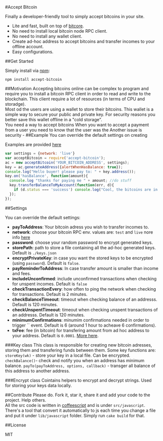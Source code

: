 #Accept Bitcoin


Finally a developer-friendly tool to simply accept bitcoins in your site. 

  - Lite and fast, built on top of [bitcore](http://bitcore.io).
  - No need to install local bitcoin node RPC client.
  - No need to install any wallet client.
  - Create ad-hoc address to accept bitcoins and transfer incomes to your offline account.
  - Easy configurations.


##Get Started

Simply install via [npm](https://npmjs.org/):

```
npm install accept-bitcoin
```
##Motivation 
Accepting bitcoins online can be complex to program and require you to install a bitcoin RPC client in order to read and write to the blockchain. This client require a lot of resources (in terms of CPU and storadge).  
Most od the users are using a wallet to store their bitcoins. This wallet is a simple way to secure your public and private key. For security reasons you better save this wallet offline in a "cold storage".   
You need a way to accept bitcoins 
When you want to accept a payment from a user you need to know that the user was the 
Another issue is security - 
##Example
You can override the default settings on creating

Examples are provided [here](https://github.com/sagivo/accept-bitcoin/blob/master/examples.js)
```javascript
var settings = {network: 'live'}
var acceptBitcoin = require('accept-bitcoin');
ac = new acceptBitcoin('YOUR_BITCOIN_ADDRESS', settings);
key = ac.generateAddress({alertWhenHasBalance: true});
console.log("Hello buyer! please pay to: " + key.address());
key.on('hasBalance', function(amount){
  console.log "thanks for paying me " + amount; //do stuff
  key.transferBalanceToMyAccount(function(err, d){
    if (d.status === 'success') console.log("Cool, the bitcoins are in my private account!");
  });
});
```

##Settings

You can override the default settings:  
  - **payToAddress**: Your bitcoin adress you wish to transfer incomes to. 
  - **network**: choose your bitcoin RPC env. values are: `test` and `live`
nore info [here](https://github.com/bitpay/bitcore/blob/cd353ac02e76fb3294c40366d8d5dc04ce1939d7/networks.js)  
  - **password**: choose your random password to encrypt generated keys.  
  - **storePath**: path to store a file containing all the ad-hoc generated keys. Default is `./keys.json`
  - **encryptPrivateKey**: in case you want the stored keys to be encrypted (using `password`). Default is `false`.
  - **payReminderToAddress**: In case transfer amount is smaller than income and fees. 
  - **includeUnconfirmed**: include unconfirmed transactions when checking for unspent incomes. Default is `false`
  - **checkTransactionEvery**: how often to ping the network when checking for transactions. Default is 2 minutes. 
  - **checkBalanceTimeout**: timeout when checking balance of an addresss. Default is 120 minutes. 
  - **checkUnspentTimeout**: timeout when checking unspent transactions of an addresss. Default is 120 minutes. 
  - **minimumConfirmations**: minumim confirmations needed in order to trigger `` event. Default is 6 (around 1 hour to acheave 6 confirmations).
  - **txFee**: fee (in bitcoin) for transfering amount from ad hoc address to your address. Default is `0.0001`. [More here](https://en.bitcoin.it/wiki/Transaction_fees).

###Key class
This class is responsible for creating new bitcoin adresses, storing them and transfering funds between them. Some key functions are:  
`storeKey(wk)` - store your key in a local file. Can be encrypted.  
`checkBalance()`- check and notify you when an address has minimum balance.
`payTo(payToAddress, options, callback)` - transger all balance of this address to another address.

###Encrypt class
Cointains helpers to encrypt and decrypt strings. Used for storing your keys data locally.  

##Contribute
Please do. Fork it, star it, share it and add your code to the project. Help others.  
All the src code is written in [coffeescript](http://coffeescript.org) and is under `src/javascript`. There's a tool that convert it automatically to js each time you change a file and put it under `lib/javascript` folder. Simply run `cake build` for that. 

##License

MIT
